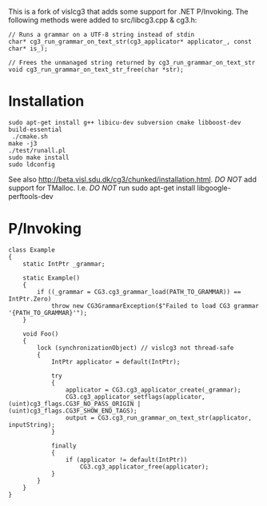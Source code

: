 This is a fork of vislcg3 that adds some support for .NET P/Invoking. The following methods were added to src/libcg3.cpp & cg3.h:

```
// Runs a grammar on a UTF-8 string instead of stdin
char* cg3_run_grammar_on_text_str(cg3_applicator* applicator_, const char* is_);
```

```
// Frees the unmanaged string returned by cg3_run_grammar_on_text_str
void cg3_run_grammar_on_text_str_free(char *str);
```

# Installation

```
sudo apt-get install g++ libicu-dev subversion cmake libboost-dev build-essential
 ./cmake.sh
make -j3
./test/runall.pl
sudo make install
sudo ldconfig
```

See also http://beta.visl.sdu.dk/cg3/chunked/installation.html.
*DO NOT* add support for TMalloc. I.e. *DO NOT* run sudo apt-get install libgoogle-perftools-dev

# P/Invoking

```
class Example
{
    static IntPtr _grammar;

    static Example()
    {
        if ((_grammar = CG3.cg3_grammar_load(PATH_TO_GRAMMAR)) == IntPtr.Zero)
            throw new CG3GrammarException($"Failed to load CG3 grammar '{PATH_TO_GRAMMAR}'");
    }

    void Foo()
    {
        lock (synchronizationObject) // vislcg3 not thread-safe
        {
            IntPtr applicator = default(IntPtr);

            try
            {
                applicator = CG3.cg3_applicator_create(_grammar);
                CG3.cg3_applicator_setflags(applicator, (uint)cg3_flags.CG3F_NO_PASS_ORIGIN | (uint)cg3_flags.CG3F_SHOW_END_TAGS);
                output = CG3.cg3_run_grammar_on_text_str(applicator, inputString);
            }

            finally
            {
                if (applicator != default(IntPtr))
                    CG3.cg3_applicator_free(applicator);
            }
        }
    }
}
```
